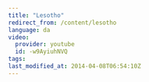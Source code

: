 ```yaml
---
title: "Lesotho"
redirect_from: /content/lesotho
language: da
video:
  provider: youtube
  id: -w9AyiuhNVQ
tags:
last_modified_at: 2014-04-08T06:54:10Z
---
```



